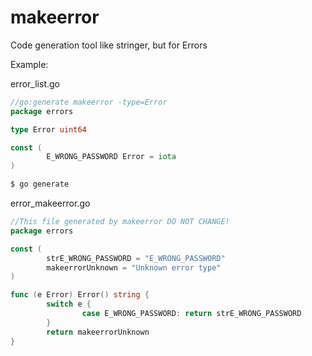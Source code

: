 # makeerror
Code generation tool like stringer, but for Errors


Example:


error_list.go 
```go
//go:generate makeerror -type=Error
package errors

type Error uint64

const (
        E_WRONG_PASSWORD Error = iota
)
```


```bash
$ go generate
```


error_makeerror.go 
```go
//This file generated by makeerror DO NOT CHANGE!
package errors

const (
        strE_WRONG_PASSWORD = "E_WRONG_PASSWORD"
        makeerrorUnknown = "Unknown error type"
)

func (e Error) Error() string {
        switch e {
                case E_WRONG_PASSWORD: return strE_WRONG_PASSWORD
        }
        return makeerrorUnknown
}
```
